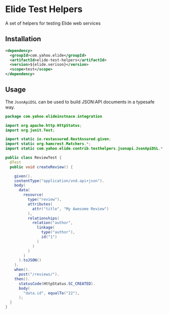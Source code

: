 # Elide Test Helpers

A set of helpers for testing Elide web services

## Installation
```xml
<dependency>
  <groupId>com.yahoo.elide</groupId>
  <artifactId>elide-test-helpers</artifactId>
  <version>${elide.verison}</version>
  <scope>test</scope>
</dependency>
```

## Usage

The `JsonApiDSL` can be used to build JSON:API documents in a typesafe way.

```java
package com.yahoo.elideinstnace.integration

import org.apache.http.HttpStatus;
import org.junit.Test;

import static io.restassured.RestAssured.given;
import static org.hamcrest.Matchers.*;
import static com.yahoo.elide.contrib.testhelpers.jsonapi.JsonApiDSL.*;

public class ReviewTest {
  @Test
  public void createReview() {

    given().
    contentType("application/vnd.api+json").
    body(
      data(
        resource(
          type("review"),
          attributes(
            attr("title", "My Awesome Review")
          ),
          relationships(
          	relation("author",
              linkage(
                type("author"), 
                id("1")
              )
            )
          )
        )
      ).toJSON()
    ).
    when().
      post("/reviews/").
    then().
      statusCode(HttpStatus.SC_CREATED).
      body(
        "data.id", equalTo("22"),
      );
  }
}
